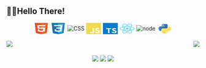 ## 🤘🏼Hello There!

<div align="center">
  
  <img align="center" alt="HTML" height="30" width="40" src="https://raw.githubusercontent.com/devicons/devicon/master/icons/html5/html5-original.svg">
  <img align="center" alt="CSS" height="30" width="40" src="https://raw.githubusercontent.com/devicons/devicon/master/icons/css3/css3-original.svg">
  <img align="center" alt="CSS" height="30" width="40" src="https://www.vectorlogo.zone/logos/sass-lang/sass-lang-icon.svg">
  <img align="center" alt="Js" height="30" width="40" src="https://raw.githubusercontent.com/devicons/devicon/master/icons/javascript/javascript-plain.svg">
  <img align="center" alt="Ts" height="30" width="40" src="https://raw.githubusercontent.com/devicons/devicon/master/icons/typescript/typescript-plain.svg">
  <img align="center" alt="React" height="30" width="40" src="https://raw.githubusercontent.com/devicons/devicon/master/icons/react/react-original.svg">
  <img align="center" alt="node" height="30" width="40" src="https://www.vectorlogo.zone/logos/nodejs/nodejs-icon.svg">
  <img align="center" alt="Python" height="30" width="40" src="https://raw.githubusercontent.com/devicons/devicon/master/icons/python/python-original.svg">
</div> <br>

<div>
    <img src="https://github-readme-stats.vercel.app/api?username=CaiqueG-Rodrigues&show_icons=true&theme=holi&include_all_commits=true&count_private=true"/>
    <img align="right" src="https://github-readme-stats.vercel.app/api/top-langs/?username=CaiqueG-Rodrigues&layout=compact&langs_count=16&theme=holi"/>
</div> <br>

<section align="center">
  <div>
  <a href="https://www.instagram.com/rodriguesscaique_/" target="_blank">
  <img align="center" src="https://img.shields.io/badge/-Instagram-%23E4405F?style=for-the-badge&logo=instagram&logoColor=white"></a>
  <a align="right" href= "mailto:rodriguescaique.@gmail.com" target="_blank">
    <img align="center" src="https://img.shields.io/badge/-Gmail-%23333?style=for-the-badge&logo=gmail&logoColor=white" target="_blank" align="center"></a>
  <a href="https://www.linkedin.com/in/caiquegrodrigues/" target="_blank">
  <img align="center" src="https://img.shields.io/badge/-LinkedIn-%230077B5?style=for-the-badge&logo=linkedin&logoColor=white" target="_blank"></a>
</div>
</section>
